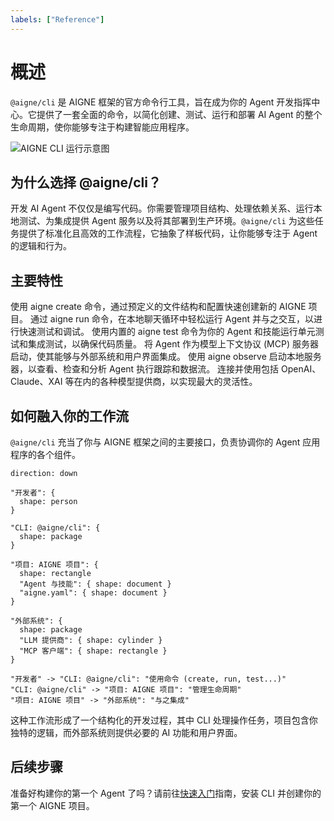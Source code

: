 ```yaml
---
labels: ["Reference"]
---
```


# 概述

`@aigne/cli` 是 AIGNE 框架的官方命令行工具，旨在成为你的 Agent 开发指挥中心。它提供了一套全面的命令，以简化创建、测试、运行和部署 AI Agent 的整个生命周期，使你能够专注于构建智能应用程序。

<picture>
  <source srcset="https://raw.githubusercontent.com/AIGNE-io/aigne-framework/main/assets/aigne-cli-dark.png" media="(prefers-color-scheme: dark)">
  <source srcset="https://raw.githubusercontent.com/AIGNE-io/aigne-framework/main/assets/aigne-cli.png" media="(prefers-color-scheme: light)">
  <img src="https://raw.githubusercontent.com/AIGNE-io/aigne-framework/main/aigne-cli.png" alt="AIGNE CLI 运行示意图" />
</picture>

## 为什么选择 @aigne/cli？

开发 AI Agent 不仅仅是编写代码。你需要管理项目结构、处理依赖关系、运行本地测试、为集成提供 Agent 服务以及将其部署到生产环境。`@aigne/cli` 为这些任务提供了标准化且高效的工作流程，它抽象了样板代码，让你能够专注于 Agent 的逻辑和行为。

## 主要特性

<x-cards data-columns="3">
  <x-card data-title="项目脚手架" data-icon="lucide:folder-plus">
    使用 aigne create 命令，通过预定义的文件结构和配置快速创建新的 AIGNE 项目。
  </x-card>
  <x-card data-title="本地 Agent 执行" data-icon="lucide:play-circle">
    通过 aigne run 命令，在本地聊天循环中轻松运行 Agent 并与之交互，以进行快速测试和调试。
  </x-card>
  <x-card data-title="集成测试" data-icon="lucide:beaker">
    使用内置的 aigne test 命令为你的 Agent 和技能运行单元测试和集成测试，以确保代码质量。
  </x-card>
  <x-card data-title="MCP 服务器" data-icon="lucide:server">
    将 Agent 作为模型上下文协议 (MCP) 服务器启动，使其能够与外部系统和用户界面集成。
  </x-card>
  <x-card data-title="开发可观测性" data-icon="lucide:area-chart">
    使用 aigne observe 启动本地服务器，以查看、检查和分析 Agent 执行跟踪和数据流。
  </x-card>
  <x-card data-title="多模型支持" data-icon="lucide:boxes">
    连接并使用包括 OpenAI、Claude、XAI 等在内的各种模型提供商，以实现最大的灵活性。
  </x-card>
</x-cards>

## 如何融入你的工作流

`@aigne/cli` 充当了你与 AIGNE 框架之间的主要接口，负责协调你的 Agent 应用程序的各个组件。

```d2
direction: down

"开发者": {
  shape: person
}

"CLI: @aigne/cli": {
  shape: package
}

"项目: AIGNE 项目": {
  shape: rectangle
  "Agent 与技能": { shape: document }
  "aigne.yaml": { shape: document }
}

"外部系统": {
  shape: package
  "LLM 提供商": { shape: cylinder }
  "MCP 客户端": { shape: rectangle }
}

"开发者" -> "CLI: @aigne/cli": "使用命令 (create, run, test...)"
"CLI: @aigne/cli" -> "项目: AIGNE 项目": "管理生命周期"
"项目: AIGNE 项目" -> "外部系统": "与之集成"
```

这种工作流形成了一个结构化的开发过程，其中 CLI 处理操作任务，项目包含你独特的逻辑，而外部系统则提供必要的 AI 功能和用户界面。

## 后续步骤

准备好构建你的第一个 Agent 了吗？请前往[快速入门](./getting-started.md)指南，安装 CLI 并创建你的第一个 AIGNE 项目。